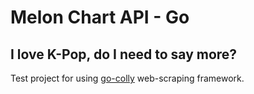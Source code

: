 # Melon Chart API - Go
## I love K-Pop, do I need to say more?

Test project for using [go-colly](https://github.com/gocolly/colly) web-scraping framework.